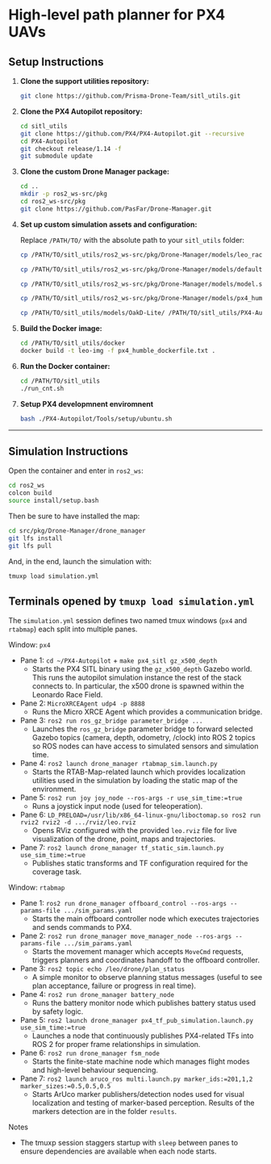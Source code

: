 # High-level path planner for PX4 UAVs

## Setup Instructions

1. **Clone the support utilities repository:**

   ```bash
   git clone https://github.com/Prisma-Drone-Team/sitl_utils.git
   ```

2. **Clone the PX4 Autopilot repository:**

   ```bash
   cd sitl_utils
   git clone https://github.com/PX4/PX4-Autopilot.git --recursive
   cd PX4-Autopilot
   git checkout release/1.14 -f
   git submodule update
   ```

3. **Clone the custom Drone Manager package:**

   ```bash
   cd ..
   mkdir -p ros2_ws-src/pkg
   cd ros2_ws-src/pkg
   git clone https://github.com/PasFar/Drone-Manager.git
   ```

4. **Set up custom simulation assets and configuration:**

   Replace `/PATH/TO/` with the absolute path to your `sitl_utils` folder:

   ```bash
   cp /PATH/TO/sitl_utils/ros2_ws-src/pkg/Drone-Manager/models/leo_race_field /PATH/TO/sitl_utils/PX4-Autopilot/Tools/simulation/gz/models/ -r

   cp /PATH/TO/sitl_utils/ros2_ws-src/pkg/Drone-Manager/models/default.sdf /PATH/TO/sitl_utils/PX4-Autopilot/Tools/simulation/gz/worlds/

   cp /PATH/TO/sitl_utils/ros2_ws-src/pkg/Drone-Manager/models/model.sdf /PATH/TO/sitl_utils/PX4-Autopilot/Tools/simulation/gz/models/x500_depth/ 
   
   cp /PATH/TO/sitl_utils/ros2_ws-src/pkg/Drone-Manager/models/px4_humble_dockerfile.txt /PATH/TO/sitl_utils/docker/

   cp /PATH/TO/sitl_utils/models/OakD-Lite/ /PATH/TO/sitl_utils/PX4-Autopilot/Tools/simulation/gz/models/ -r
   ```

5. **Build the Docker image:**

   ```bash
   cd /PATH/TO/sitl_utils/docker
   docker build -t leo-img -f px4_humble_dockerfile.txt .
   ```

6. **Run the Docker container:**

   ```bash
   cd /PATH/TO/sitl_utils
   ./run_cnt.sh
   ```

7. **Setup PX4 developmnent enviromnent**

    ```bash
   bash ./PX4-Autopilot/Tools/setup/ubuntu.sh
   ```
   

---

## Simulation Instructions

Open the container and enter in `ros2_ws`:
```bash
cd ros2_ws
colcon build
source install/setup.bash
```
Then be sure to have installed the map:
```bash
cd src/pkg/Drone-Manager/drone_manager
git lfs install
git lfs pull
```
And, in the end, launch the simulation with:
```bash
tmuxp load simulation.yml
```

Terminals opened by `tmuxp load simulation.yml`
---------------------------------------------------------
The `simulation.yml` session defines two named tmux windows (`px4` and `rtabmap`) each split into multiple panes. 

Window: `px4`
- Pane 1: `cd ~/PX4-Autopilot` + `make px4_sitl gz_x500_depth`
   - Starts the PX4 SITL binary using the `gz_x500_depth` Gazebo world. This runs the autopilot simulation instance the rest of the stack connects to. In particular, the x500 drone is spawned within the Leonardo Race Field.
- Pane 2: `MicroXRCEAgent udp4 -p 8888`
   - Runs the Micro XRCE Agent which provides a communication bridge.
- Pane 3: `ros2 run ros_gz_bridge parameter_bridge ...`
   - Launches the `ros_gz_bridge` parameter bridge to forward selected Gazebo topics (camera, depth, odometry, /clock) into ROS 2 topics so ROS nodes can have access to simulated sensors and simulation time.
- Pane 4: `ros2 launch drone_manager rtabmap_sim.launch.py`
   - Starts the RTAB-Map-related launch which provides localization utilities used in the simulation by loading the static map of the environment.
- Pane 5: `ros2 run joy joy_node --ros-args -r use_sim_time:=true`
   - Runs a joystick input node (used for teleoperation).
- Pane 6: `LD_PRELOAD=/usr/lib/x86_64-linux-gnu/liboctomap.so ros2 run rviz2 rviz2 -d .../rviz/leo.rviz`
   - Opens RViz configured with the provided `leo.rviz` file for live visualization of the drone, point, maps and trajectories.
- Pane 7: `ros2 launch drone_manager tf_static_sim.launch.py use_sim_time:=true`
   - Publishes static transforms and TF configuration required for the coverage task.

Window: `rtabmap`
- Pane 1: `ros2 run drone_manager offboard_control --ros-args --params-file .../sim_params.yaml`
   - Starts the main offboard controller node which executes trajectories and sends commands to PX4.
- Pane 2: `ros2 run drone_manager move_manager_node --ros-args --params-file .../sim_params.yaml`
   - Starts the movement manager which accepts `MoveCmd` requests, triggers planners and coordinates handoff to the offboard controller.
- Pane 3: `ros2 topic echo /leo/drone/plan_status`
   - A simple monitor to observe planning status messages (useful to see plan acceptance, failure or progress in real time).
- Pane 4: `ros2 run drone_manager battery_node`
   - Runs the battery monitor node which publishes battery status used by safety logic.
- Pane 5: `ros2 launch drone_manager px4_tf_pub_simulation.launch.py use_sim_time:=true`
   - Launches a node that continuously publishes PX4-related TFs into ROS 2 for proper frame relationships in simulation.
- Pane 6: `ros2 run drone_manager fsm_node`
   - Starts the finite-state machine node which manages flight modes and high-level behaviour sequencing.
- Pane 7: `ros2 launch aruco_ros multi.launch.py marker_ids:=201,1,2 marker_sizes:=0.5,0.5,0.5`
   - Starts ArUco marker publishers/detection nodes used for visual localization and testing of marker-based perception. Results of the markers detection are in the folder `results`.

Notes
- The tmuxp session staggers startup with `sleep` between panes to ensure dependencies are available when each node starts.
